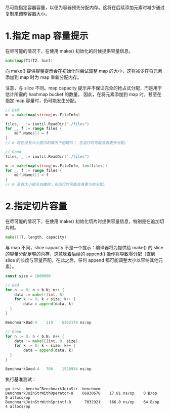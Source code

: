 尽可能指定容器容量，以便为容器预先分配内存。这将在后续添加元素时减少通过复制来调整容器大小。

# 1.指定 map 容量提示
在尽可能的情况下，在使用 make() 初始化的时候提供容量信息。
```go
make(map[T1]T2, hint)
```
向 make() 提供容量提示会在初始化时尝试调整 map 的大小，这将减少在将元素添加到 map 时为 map 重新分配内存。

注意，与 slice 不同。map capacity 提示并不保证完全的抢占式分配，而是用于估计所需的 hashmap bucket 的数量。 因此，在将元素添加到 map 时，甚至在指定 map 容量时，仍可能发生分配。
```go
// Bad
m := make(map[string]os.FileInfo)

files, _ := ioutil.ReadDir("./files")
for _, f := range files {
    m[f.Name()] = f
}
// m 是在没有大小提示的情况下创建的； 在运行时可能会有更多分配。

// Good
files, _ := ioutil.ReadDir("./files")

m := make(map[string]os.FileInfo, len(files))
for _, f := range files {
    m[f.Name()] = f
}
// m 是有大小提示创建的；在运行时可能会有更少的分配。
```

# 2.指定切片容量
在尽可能的情况下，在使用 make() 初始化切片时提供容量信息，特别是在追加切片时。
```go
make([]T, length, capacity)
```
与 map 不同，slice capacity 不是一个提示：编译器将为提供给 make() 的 slice 的容量分配足够的内存，这意味着后续的 append() 操作将导致零分配（直到 slice 的长度与容量匹配，在此之后，任何 append 都可能调整大小以容纳其他元素）。
```go
const size = 1000000

// Bad
for n := 0; n < b.N; n++ {
	data := make([]int, 0)
  	for k := 0; k < size; k++ {
    	data = append(data, k)
  }
}

BenchmarkBad-4    219    5202179 ns/op

// Good
for n := 0; n < b.N; n++ {
	data := make([]int, 0, size)
  	for k := 0; k < size; k++ {
    	data = append(data, k)
  }
}

BenchmarkGood-4   706    1528934 ns/op
```
执行基准测试：
```shell
go test -bench=^BenchmarkJoinStr -benchmem 
BenchmarkJoinStrWithOperator-8    66930670    17.81 ns/op    0 B/op    0 allocs/op
BenchmarkJoinStrWithSprintf-8      7032921    166.0 ns/op    64 B/op   4 allocs/op
```